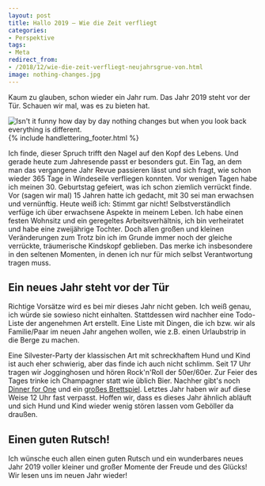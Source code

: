 ```yaml
---
layout: post
title: Hallo 2019 – Wie die Zeit verfliegt
categories:
- Perspektive
tags:
- Meta
redirect_from:
- /2018/12/wie-die-zeit-verfliegt-neujahrsgrue-von.html
image: nothing-changes.jpg
---
```


Kaum zu glauben, schon wieder ein Jahr rum. Das Jahr 2019 steht
vor der Tür. Schauen wir mal, was es zu bieten hat.

![Isn't it funny how day by day nothing changes but when you look back everything is different.]({{site.baseurl}}/assets/img/posts/nothing-changes.jpg)
{% include handlettering_footer.html %}

Ich finde, dieser Spruch trifft den Nagel auf den Kopf des Lebens. Und
gerade heute zum Jahresende passt er besonders gut. Ein Tag, an dem man
das vergangene Jahr Revue passieren lässt und sich fragt, wie schon
wieder 365 Tage in Windeseile verfliegen konnten. Vor wenigen Tagen habe
ich meinen 30. Geburtstag gefeiert, was ich schon ziemlich verrückt
finde. Vor (sagen wir mal) 15 Jahren hatte ich gedacht, mit 30 sei man
erwachsen und vernünftig. Heute weiß ich: Stimmt gar nicht!
Selbstverständlich verfüge ich über erwachsene Aspekte in meinem Leben.
Ich habe einen festen Wohnsitz und ein geregeltes Arbeitsverhältnis, ich
bin verheiratet und habe eine zweijährige Tochter. Doch allen großen und
kleinen Veränderungen zum Trotz bin ich im Grunde immer noch der gleiche
verrückte, träumerische Kindskopf geblieben. Das merke ich insbesondere
in den seltenen Momenten, in denen ich nur für mich selbst Verantwortung
tragen muss.

## Ein neues Jahr steht vor der Tür

Richtige Vorsätze wird es bei mir dieses Jahr nicht geben. Ich weiß
genau, ich würde sie sowieso nicht einhalten. Stattdessen wird nachher
eine Todo-Liste der angenehmen Art erstellt. Eine Liste mit Dingen, die
ich bzw. wir als Familie/Paar im neuen Jahr angehen wollen, wie z.B.
einen Urlaubstrip in die Berge zu machen.

Eine Silvester-Party der klassischen Art mit schreckhaftem Hund und Kind
ist auch eher schwierig, aber das finde ich auch nicht schlimm. Seit 17
Uhr tragen wir Jogginghosen und hören Rock'n'Roll der 50er/60er. Zur
Feier des Tages trinke ich Champagner statt wie üblich Bier. Nachher
gibt's noch [Dinner for One](https://de.m.wikipedia.org/wiki/Dinner_for_One)
und ein [großes Brettspiel](https://de.m.wikipedia.org/wiki/Agricola_(Spiel)).
Letztes Jahr haben wir auf diese Weise 12 Uhr fast verpasst. Hoffen wir, dass es
dieses Jahr ähnlich abläuft und sich Hund und Kind wieder wenig stören
lassen vom Geböller da draußen.

## Einen guten Rutsch!

Ich wünsche euch allen einen guten Rutsch und ein wunderbares neues Jahr
2019 voller kleiner und großer Momente der Freude und des Glücks! Wir
lesen uns im neuen Jahr wieder!
